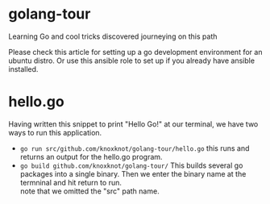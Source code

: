 # golang-tour
Learning Go and cool tricks discovered journeying on this path

Please check this article for setting up a go development environment for an ubuntu distro. Or use this ansible role to set up if you already have ansible installed.

 # hello.go

Having written this snippet to print "Hello Go!" at our terminal, we have two ways to run this application.
  - ```go run src/github.com/knoxknot/golang-tour/hello.go```   this runs and returns an output for the hello.go program.
  - <code>go build github.com/knoxknot/golang-tour/</code> This builds several go packages into a single binary. Then we enter the binary name at the termninal and hit return to run.<aside> note that we omitted the "src" path name. </aside>